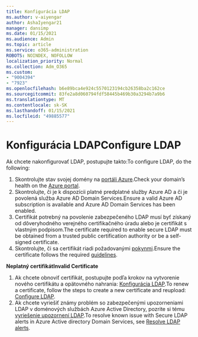 ```yaml
---
title: Konfigurácia LDAP
ms.author: v-aiyengar
author: AshaIyengar21
manager: dansimp
ms.date: 01/15/2021
ms.audience: Admin
ms.topic: article
ms.service: o365-administration
ROBOTS: NOINDEX, NOFOLLOW
localization_priority: Normal
ms.collection: Adm_O365
ms.custom:
- "9004394"
- "7923"
ms.openlocfilehash: b6e89bca4e924c5570123194cb26358ba2c162ce
ms.sourcegitcommit: 83fe2a8d060794fdf58445b469b30a3294b7a9b6
ms.translationtype: MT
ms.contentlocale: sk-SK
ms.lasthandoff: 01/15/2021
ms.locfileid: "49885577"
---
```

# <a name="configure-ldap"></a><span data-ttu-id="1ce39-102">Konfigurácia LDAP</span><span class="sxs-lookup"><span data-stu-id="1ce39-102">Configure LDAP</span></span>

<span data-ttu-id="1ce39-103">Ak chcete nakonfigurovať LDAP, postupujte takto:</span><span class="sxs-lookup"><span data-stu-id="1ce39-103">To configure LDAP, do the following:</span></span>

1. <span data-ttu-id="1ce39-104">Skontrolujte stav svojej domény na [portáli Azure](https://aka.ms/aadds-health).</span><span class="sxs-lookup"><span data-stu-id="1ce39-104">Check your domain’s health on the [Azure portal](https://aka.ms/aadds-health).</span></span>
1. <span data-ttu-id="1ce39-105">Skontrolujte, či je k dispozícii platné predplatné služby Azure AD a či je povolená služba Azure AD Domain Services.</span><span class="sxs-lookup"><span data-stu-id="1ce39-105">Ensure a valid Azure AD subscription is available and Azure AD Domain Services has been enabled.</span></span>
1. <span data-ttu-id="1ce39-106">Certifikát potrebný na povolenie zabezpečeného LDAP musí byť získaný od dôveryhodného verejného certifikačného úradu alebo je certifikát s vlastným podpisom.</span><span class="sxs-lookup"><span data-stu-id="1ce39-106">The certificate required to enable secure LDAP must be obtained from a trusted public certification authority or be a self-signed certificate.</span></span>
1. <span data-ttu-id="1ce39-107">Skontrolujte, či sa certifikát riadi požadovanými [pokynmi](https://docs.microsoft.com/azure/active-directory-domain-services/active-directory-ds-admin-guide-configure-secure-ldap#requirements-for-the-secure-ldap-certificate).</span><span class="sxs-lookup"><span data-stu-id="1ce39-107">Ensure the certificate follows the required [guidelines](https://docs.microsoft.com/azure/active-directory-domain-services/active-directory-ds-admin-guide-configure-secure-ldap#requirements-for-the-secure-ldap-certificate).</span></span>

<span data-ttu-id="1ce39-108">**Neplatný certifikát**</span><span class="sxs-lookup"><span data-stu-id="1ce39-108">**Invalid Certificate**</span></span>
1. <span data-ttu-id="1ce39-109">Ak chcete obnoviť certifikát, postupujte podľa krokov na vytvorenie nového certifikátu a opätovného nahrania: [Konfigurácia LDAP](https://docs.microsoft.com/azure/active-directory-domain-services/tutorial-configure-ldaps?WT.mc_id=Portal-Microsoft_Azure_Support).</span><span class="sxs-lookup"><span data-stu-id="1ce39-109">To renew a certificate, follow the steps to create a new certificate and reupload: [Configure LDAP](https://docs.microsoft.com/azure/active-directory-domain-services/tutorial-configure-ldaps?WT.mc_id=Portal-Microsoft_Azure_Support).</span></span>
1. <span data-ttu-id="1ce39-110">Ak chcete vyriešiť známy problém so zabezpečenými upozorneniami LDAP v doménových službách Azure Active Directory, pozrite si tému [vyriešenie upozornení LDAP](https://docs.microsoft.com/azure/active-directory-domain-services/alert-ldaps?WT.mc_id=Portal-Microsoft_Azure_Support).</span><span class="sxs-lookup"><span data-stu-id="1ce39-110">To resolve known issue with Secure LDAP alerts in Azure Active directory Domain Services, see [Resolve LDAP alerts](https://docs.microsoft.com/azure/active-directory-domain-services/alert-ldaps?WT.mc_id=Portal-Microsoft_Azure_Support).</span></span>
